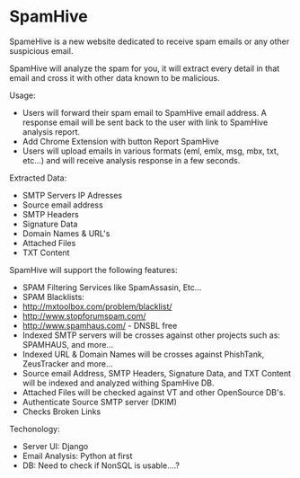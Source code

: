 SpamHive
========

SpameHive is a new website dedicated to receive spam emails or any other suspicious email.

SpamHive will analyze the spam for you, it will extract every detail in that email and cross it with other data known to be malicious.

Usage:
 - Users will forward their spam email to SpamHive email address. A response email will be sent back to the user with link to SpamHive analysis report.
  - Add Chrome Extension with button Report SpamHive
 - Users will upload emails in various formats (eml, emlx, msg, mbx, txt, etc...) and will receive analysis response in a few seconds.

Extracted Data:
 - SMTP Servers IP Adresses
 - Source email address
 - SMTP Headers
 - Signature Data
 - Domain Names & URL's
 - Attached Files
 - TXT Content

SpamHive will support the following features:
 - SPAM Filtering Services like SpamAssasin, Etc...
 - SPAM Blacklists:
  -  http://mxtoolbox.com/problem/blacklist/
  -  http://www.stopforumspam.com/
  -  http://www.spamhaus.com/  - DNSBL free
 - Indexed SMTP servers will be crosses against other projects such as: SPAMHAUS, and more...
 - Indexed URL & Domain Names will be crosses against PhishTank, ZeusTracker and more...
 - Source email Address, SMTP Headers, Signature Data, and TXT Content will be indexed and analyzed withing SpamHive DB.
 - Attached Files will be checked against VT and other OpenSource DB's.
 - Authenticate Source SMTP server (DKIM)
 - Checks Broken Links



Techonology:
- Server UI:  Django
- Email Analysis: Python at first
- DB: Need to check if NonSQL is usable....?

